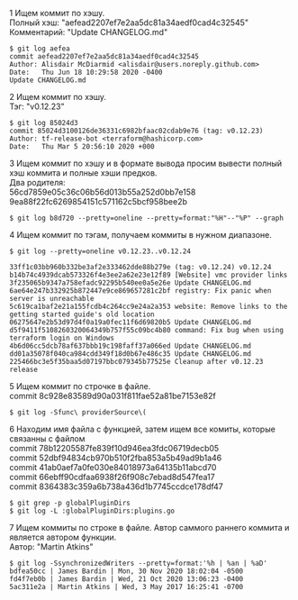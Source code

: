 1 Ищем коммит по хэшу.  
  Полный хэш: "aefead2207ef7e2aa5dc81a34aedf0cad4c32545"  
  Комментарий: "Update CHANGELOG.md"
  

    $ git log aefea
    commit aefead2207ef7e2aa5dc81a34aedf0cad4c32545
    Author: Alisdair McDiarmid <alisdair@users.noreply.github.com>
    Date:   Thu Jun 18 10:29:58 2020 -0400
    Update CHANGELOG.md  
2 Ищем коммит по хэшу.  
  Тэг: "v0.12.23"  

    $ git log 85024d3
    commit 85024d3100126de36331c6982bfaac02cdab9e76 (tag: v0.12.23)
    Author: tf-release-bot <terraform@hashicorp.com>
    Date:   Thu Mar 5 20:56:10 2020 +000  
3 Ищем коммит по хэшу и в формате вывода просим вывести полный хэш коммита и полные хэши предков.  
  Два родителя:  
  56cd7859e05c36c06b56d013b55a252d0bb7e158  
  9ea88f22fc6269854151c571162c5bcf958bee2b

    $ git log b8d720 --pretty=oneline --pretty=format:"%H"--"%P" --graph  
  
4 Ищем коммит по тэгам, получаем коммиты в нужном диапазоне.
  
    $ git log --pretty=oneline v0.12.23..v0.12.24
    
    33ff1c03bb960b332be3af2e333462dde88b279e (tag: v0.12.24) v0.12.24
    b14b74c4939dcab573326f4e3ee2a62e23e12f89 [Website] vmc provider links
    3f235065b9347a758efadc92295b540ee0a5e26e Update CHANGELOG.md
    6ae64e247b332925b872447e9ce869657281c2bf registry: Fix panic when server is unreachable
    5c619ca1baf2e21a155fcdb4c264cc9e24a2a353 website: Remove links to the getting started guide's old location
    06275647e2b53d97d4f0a19a0fec11f6d69820b5 Update CHANGELOG.md
    d5f9411f5108260320064349b757f55c09bc4b80 command: Fix bug when using terraform login on Windows
    4b6d06cc5dcb78af637bbb19c198faff37a066ed Update CHANGELOG.md
    dd01a35078f040ca984cdd349f18d0b67e486c35 Update CHANGELOG.md
    225466bc3e5f35baa5d07197bbc079345b77525e Cleanup after v0.12.23 release
  
  
5 Ищем коммит по строчке в файле.  
  commit 8c928e83589d90a031f811fae52a81be7153e82f  

    $ git log -Sfunc\ providerSource\(  
  
6 Находим имя файла с функцией, затем ищем все комиты, которые связанны с файлом  
  commit 78b12205587fe839f10d946ea3fdc06719decb05  
  commit 52dbf94834cb970b510f2fba853a5b49ad9b1a46  
  commit 41ab0aef7a0fe030e84018973a64135b11abcd70  
  commit 66ebff90cdfaa6938f26f908c7ebad8d547fea17  
  commit 8364383c359a6b738a436d1b7745ccdce178df47  

    $ git grep -p globalPluginDirs  
    $ git log -L :globalPluginDirs:plugins.go

7 Ищем коммиты по строке в файле. Автор саммого раннего коммита и является автором функции.  
  Автор: "Martin Atkins"

    $ git log -SsynchronizedWriters --pretty=format:'%h | %an | %aD'
    bdfea50cc | James Bardin | Mon, 30 Nov 2020 18:02:04 -0500
    fd4f7eb0b | James Bardin | Wed, 21 Oct 2020 13:06:23 -0400
    5ac311e2a | Martin Atkins | Wed, 3 May 2017 16:25:41 -0700
